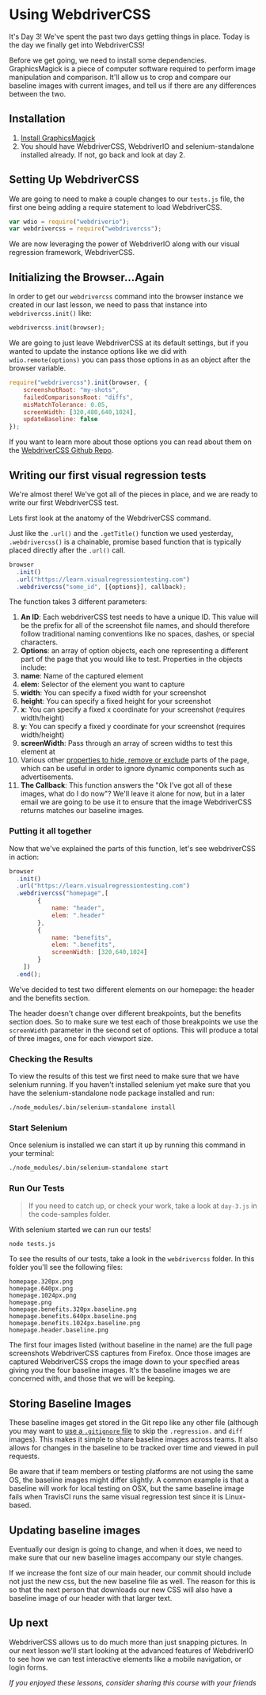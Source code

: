 # Using WebdriverCSS

It's Day 3! We've spent the past two days getting things in place. Today is the day we finally get into WebdriverCSS!

Before we get going, we need to install some dependencies. GraphicsMagick is a piece of computer software required to perform image manipulation and comparison. It'll allow us to crop and compare our baseline images with current images, and tell us if there are any differences between the two.

## Installation

1. [Install GraphicsMagick](https://github.com/webdriverio/webdrivercss#install)
2. You should have WebdriverCSS, WebdriverIO and selenium-standalone installed already. If not, go back and look at day 2.


## Setting Up WebdriverCSS

We are going to need to make a couple changes to our `tests.js` file, the first one being adding a require statement to load WebdriverCSS.

```js
var wdio = require("webdriverio");
var webdrivercss = require("webdrivercss");
```

We are now leveraging the power of WebdriverIO along with our visual regression framework, WebdriverCSS.

## Initializing the Browser...Again

In order to get our `webdrivercss` command into the browser instance we created in our last lesson, we need to pass that instance into `webdrivercss.init()` like:

```js
webdrivercss.init(browser);
```

We are going to just leave WebdriverCSS at its default settings, but if you wanted to update the instance options like we did with `wdio.remote(options)` you can pass those options in as an object after the browser variable.

```js
require("webdrivercss").init(browser, {
    screenshotRoot: "my-shots",
    failedComparisonsRoot: "diffs",
    misMatchTolerance: 0.05,
    screenWidth: [320,480,640,1024],
    updateBaseline: false
});
```

If you want to learn more about those options you can read about them on the [WebdriverCSS Github Repo](https://github.com/webdriverio/webdrivercss/tree/beta-rc1#setup).

## Writing our first visual regression tests

We're almost there! We've got all of the pieces in place, and we are ready to write our first WebdriverCSS test.

Lets first look at the anatomy of the WebdriverCSS command.

Just like the `.url()` and the `.getTitle()` function we used yesterday, `.webdrivercss()` is a chainable, promise based function that is typically placed directly after the `.url()` call.

```js
browser
  .init()
  .url("https://learn.visualregressiontesting.com")
  .webdrivercss("some_id", [{options}], callback);
```

The function takes 3 different parameters:

1. __An ID__: Each webdriverCSS test needs to have a unique ID. This value will be the prefix for all of the screenshot file names, and should therefore follow traditional naming conventions like no spaces, dashes, or special characters.
2. __Options__: an array of option objects, each one representing a different part of the page that you would like to test. Properties in the objects include:
  1. __name__: Name of the captured element
  2. __elem__: Selector of the element you want to capture
  3. __width__: You can specify a fixed width for your screenshot
  4. __height__: You can specify a fixed height for your screenshot
  5. __x__: You can specify a fixed x coordinate for your screenshot (requires width/height)
  6. __y__: You can specify a fixed y coordinate for your screenshot (requires width/height)
  7. __screenWidth__: Pass through an array of screen widths to test this element at
  8. Various other [properties to hide, remove or exclude](https://github.com/webdriverio/webdrivercss/tree/beta-rc1#usage) parts of the page, which can be useful in order to ignore dynamic components such as advertisements.
3. __The Callback__: This function answers the "Ok I've got all of these images, what do I do now"? We'll leave it alone for now, but in a later email we are going to be use it to ensure that the image WebdriverCSS returns matches our baseline images.

### Putting it all together

Now that we've explained the parts of this function, let's see webdriverCSS in action:

```js
browser
  .init()
  .url("https://learn.visualregressiontesting.com")
  .webdrivercss("homepage",[
        {
            name: "header",
            elem: ".header"
        },
        {
            name: "benefits",
            elem: ".benefits",
            screenWidth: [320,640,1024]
        }
    ])
  .end();
```

We've decided to test two different elements on our homepage: the header and the benefits section.

The header doesn't change over different breakpoints, but the benefits section does. So to make sure we test each of those breakpoints we use the `screenWidth` parameter in the second set of options. This will produce a total of three images, one for each viewport size.

### Checking the Results

To view the results of this test we first need to make sure that we have selenium running. If you haven't installed selenium yet make sure that you have the selenium-standalone node package installed and run:

```sh
./node_modules/.bin/selenium-standalone install
```
### Start Selenium

Once selenium is installed we can start it up by running this command in your terminal:

```sh
./node_modules/.bin/selenium-standalone start
```
### Run Our Tests

> If you need to catch up, or check your work, take a look at `day-3.js` in the code-samples folder.

With selenium started we can run our tests!

```sh
node tests.js
```

To see the results of our tests, take a look in the `webdrivercss` folder. In this folder you'll see the following files:

```
homepage.320px.png
homepage.640px.png
homepage.1024px.png
homepage.png
homepage.benefits.320px.baseline.png
homepage.benefits.640px.baseline.png
homepage.benefits.1024px.baseline.png
homepage.header.baseline.png
```

The first four images listed (without baseline in the name) are the full page screenshots WebdriverCSS captures from Firefox. Once those images are captured WebdriverCSS crops the image down to your specified areas giving you the four baseline images. It's the baseline images we are concerned with, and those that we will be keeping.

## Storing Baseline Images

These baseline images get stored in the Git repo like any other file (although you may want to [use a `.gitignore` file](https://github.com/webdriverio/webdrivercss/blob/master/examples/.gitignore) to skip the `.regression.` and `diff` images). This makes it simple to share baseline images across teams. It also allows for changes in the baseline to be tracked over time and viewed in pull requests.

Be aware that if team members or testing platforms are not using the same OS, the baseline images might differ slightly. A common example is that a baseline will work for local testing on OSX, but the same baseline image fails when TravisCI runs the same visual regression test since it is Linux-based.

## Updating baseline images

Eventually our design is going to change, and when it does, we need to make sure that our new baseline images accompany our style changes. 

If we increase the font size of our main header, our commit should include not just the new css, but the new baseline file as well. The reason for this is so that the next person that downloads our new CSS will also have a baseline image of our header with that larger text.

## Up next

WebdriverCSS allows us to do much more than just snapping pictures. In our next lesson we'll start looking at the advanced features of WebdriverIO to see how we can test interactive elements like a mobile navigation, or login forms.

*If you enjoyed these lessons, consider sharing this course with your friends*
